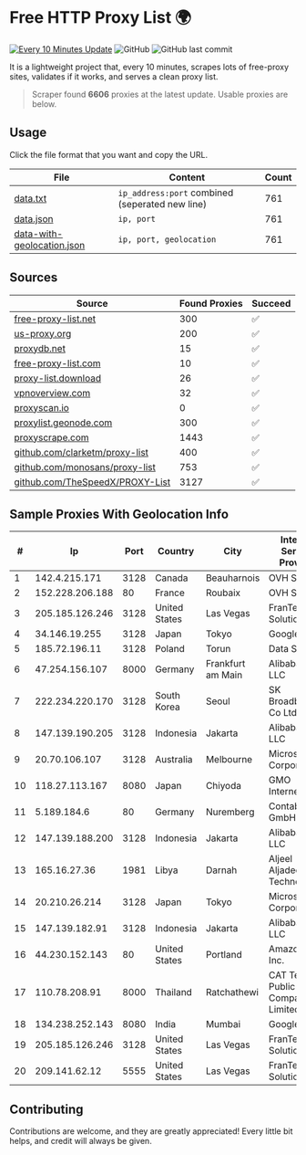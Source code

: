 
# Free HTTP Proxy List 🌍

[![Every 10 Minutes Update](https://github.com/mertguvencli/http-proxy-list/actions/workflows/main.yml/badge.svg?branch=main)](https://github.com/mertguvencli/http-proxy-list/actions/workflows/main.yml)
![GitHub](https://img.shields.io/github/license/mertguvencli/http-proxy-list)
![GitHub last commit](https://img.shields.io/github/last-commit/mertguvencli/http-proxy-list)

It is a lightweight project that, every 10 minutes, scrapes lots of free-proxy sites, validates if it works, and serves a clean proxy list.


> Scraper found **6606** proxies at the latest update. Usable proxies are below.

## Usage

Click the file format that you want and copy the URL.


|File|Content|Count|
|----|-------|-----|
|[data.txt](https://raw.githubusercontent.com/mertguvencli/http-proxy-list/main/proxy-list/data.txt)|`ip_address:port` combined (seperated new line)|761|
|[data.json](https://raw.githubusercontent.com/mertguvencli/http-proxy-list/main/proxy-list/data.json)|`ip, port`|761|
|[data-with-geolocation.json](https://raw.githubusercontent.com/mertguvencli/http-proxy-list/main/proxy-list/data-with-geolocation.json)|`ip, port, geolocation`|761|

## Sources

|Source|Found Proxies|Succeed|
|------|-------------|-------|
|[free-proxy-list.net](https://free-proxy-list.net)|300|✅|
|[us-proxy.org](https://www.us-proxy.org)|200|✅|
|[proxydb.net](http://proxydb.net)|15|✅|
|[free-proxy-list.com](https://free-proxy-list.com/?page=&port=&type%5B%5D=http&type%5B%5D=https&up_time=0&search=Search)|10|✅|
|[proxy-list.download](https://www.proxy-list.download/HTTP)|26|✅|
|[vpnoverview.com](https://vpnoverview.com/privacy/anonymous-browsing/free-proxy-servers)|32|✅|
|[proxyscan.io](https://www.proxyscan.io)|0|✅|
|[proxylist.geonode.com](https://proxylist.geonode.com/api/proxy-list?limit=300&page=1&sort_by=lastChecked&sort_type=desc&protocols=http,https)|300|✅|
|[proxyscrape.com](https://api.proxyscrape.com/v2/?request=displayproxies&protocol=http&timeout=10000&country=all&ssl=all&anonymity=all)|1443|✅|
|[github.com/clarketm/proxy-list](https://raw.githubusercontent.com/clarketm/proxy-list/master/proxy-list-raw.txt)|400|✅|
|[github.com/monosans/proxy-list](https://raw.githubusercontent.com/monosans/proxy-list/main/proxies/http.txt)|753|✅|
|[github.com/TheSpeedX/PROXY-List](https://raw.githubusercontent.com/TheSpeedX/PROXY-List/master/http.txt)|3127|✅|


## Sample Proxies With Geolocation Info

|#|Ip|Port|Country|City|Internet Service Provider|
|-|--|----|-------|----|-------------------------|
|1|142.4.215.171|3128|Canada|Beauharnois|OVH SAS|
|2|152.228.206.188|80|France|Roubaix|OVH SAS|
|3|205.185.126.246|3128|United States|Las Vegas|FranTech Solutions|
|4|34.146.19.255|3128|Japan|Tokyo|Google LLC|
|5|185.72.196.11|3128|Poland|Torun|Data Space|
|6|47.254.156.107|8000|Germany|Frankfurt am Main|Alibaba.com LLC|
|7|222.234.220.170|3128|South Korea|Seoul|SK Broadband Co Ltd|
|8|147.139.190.205|3128|Indonesia|Jakarta|Alibaba.com LLC|
|9|20.70.106.107|3128|Australia|Melbourne|Microsoft Corporation|
|10|118.27.113.167|8080|Japan|Chiyoda|GMO Internet, Inc.|
|11|5.189.184.6|80|Germany|Nuremberg|Contabo GmbH|
|12|147.139.188.200|3128|Indonesia|Jakarta|Alibaba.com LLC|
|13|165.16.27.36|1981|Libya|Darnah|Aljeel Aljadeed For Technology|
|14|20.210.26.214|3128|Japan|Tokyo|Microsoft Corporation|
|15|147.139.182.91|3128|Indonesia|Jakarta|Alibaba.com LLC|
|16|44.230.152.143|80|United States|Portland|Amazon.com, Inc.|
|17|110.78.208.91|8000|Thailand|Ratchathewi|CAT Telecom Public Company Limited|
|18|134.238.252.143|8080|India|Mumbai|Google LLC|
|19|205.185.126.246|3128|United States|Las Vegas|FranTech Solutions|
|20|209.141.62.12|5555|United States|Las Vegas|FranTech Solutions|



## Contributing

Contributions are welcome, and they are greatly appreciated! Every
little bit helps, and credit will always be given.

